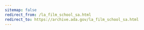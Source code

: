 ```yaml
---
sitemap: false 
redirect_from: /la_film_school_sa.html 
redirect_to: https://archive.ada.gov/la_film_school_sa.html 
---
```

